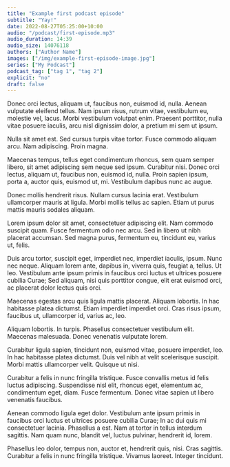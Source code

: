 ```yaml
---
title: "Example first podcast episode"
subtitle: "Yay!"
date: 2022-08-27T05:25:00+10:00
audio: "/podcast/first-episode.mp3"
audio_duration: 14:39
audio_size: 14076118
authors: ["Author Name"]
images: ["/img/example-first-episode-image.jpg"]
series: ["My Podcast"]
podcast_tag: ["tag 1", "tag 2"]
explicit: "no"
draft: false
---
```


Donec orci lectus, aliquam ut, faucibus non, euismod id, nulla. Aenean vulputate eleifend tellus.
Nam ipsum risus, rutrum vitae, vestibulum eu, molestie vel, lacus. Morbi vestibulum volutpat enim. 
Praesent porttitor, nulla vitae posuere iaculis, arcu nisl dignissim dolor, a pretium mi sem ut ipsum.

Nulla sit amet est. Sed cursus turpis vitae tortor. Fusce commodo aliquam arcu. Nam adipiscing. Proin magna.

Maecenas tempus, tellus eget condimentum rhoncus, sem quam semper libero, sit amet adipiscing sem neque sed ipsum.
Curabitur nisi. Donec orci lectus, aliquam ut, faucibus non, euismod id, nulla. 
Proin sapien ipsum, porta a, auctor quis, euismod ut, mi. Vestibulum dapibus nunc ac augue.

Donec mollis hendrerit risus. Nullam cursus lacinia erat. Vestibulum ullamcorper mauris at ligula.
Morbi mollis tellus ac sapien. Etiam ut purus mattis mauris sodales aliquam.

Lorem ipsum dolor sit amet, consectetuer adipiscing elit. Nam commodo suscipit quam. Fusce fermentum odio nec arcu.
Sed in libero ut nibh placerat accumsan. Sed magna purus, fermentum eu, tincidunt eu, varius ut, felis.

Duis arcu tortor, suscipit eget, imperdiet nec, imperdiet iaculis, ipsum. Nunc nec neque. 
Aliquam lorem ante, dapibus in, viverra quis, feugiat a, tellus. Ut leo. 
Vestibulum ante ipsum primis in faucibus orci luctus et ultrices posuere cubilia Curae;
Sed aliquam, nisi quis porttitor congue, elit erat euismod orci, ac placerat dolor lectus quis orci.

Maecenas egestas arcu quis ligula mattis placerat. Aliquam lobortis. In hac habitasse platea dictumst. 
Etiam imperdiet imperdiet orci. Cras risus ipsum, faucibus ut, ullamcorper id, varius ac, leo.

Aliquam lobortis. In turpis. Phasellus consectetuer vestibulum elit. Maecenas malesuada. 
Donec venenatis vulputate lorem.

Curabitur ligula sapien, tincidunt non, euismod vitae, posuere imperdiet, leo.
In hac habitasse platea dictumst. Duis vel nibh at velit scelerisque suscipit. 
Morbi mattis ullamcorper velit. Quisque ut nisi.

Curabitur a felis in nunc fringilla tristique. Fusce convallis metus id felis luctus adipiscing.
Suspendisse nisl elit, rhoncus eget, elementum ac, condimentum eget, diam. Fusce fermentum. 
Donec vitae sapien ut libero venenatis faucibus.

Aenean commodo ligula eget dolor. 
Vestibulum ante ipsum primis in faucibus orci luctus et ultrices posuere cubilia Curae;
In ac dui quis mi consectetuer lacinia. Phasellus a est. Nam at tortor in tellus interdum sagittis.
Nam quam nunc, blandit vel, luctus pulvinar, hendrerit id, lorem.

Phasellus leo dolor, tempus non, auctor et, hendrerit quis, nisi. Cras sagittis.
Curabitur a felis in nunc fringilla tristique. Vivamus laoreet. Integer tincidunt.